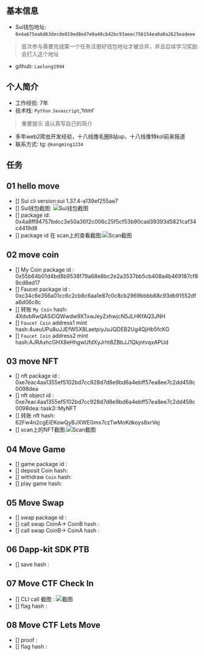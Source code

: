 ## 基本信息
- Sui钱包地址: `0x4a675ea6d63decde819ed8ed7e0a48cb42bc93aeec756154ea0a0a2625eadeee`
> 首次参与需要完成第一个任务注册好钱包地址才被合并，并且后续学习奖励会打入这个地址
- github: `Laolong1994`

## 个人简介
- 工作经验: 7年
- 技术栈: `Python` `Javascript`,'html'
> 重要提示 请认真写自己的简介
- 多年web2爬虫开发经验，十八线撸毛圈B站up，十八线推特kol前来报道
- 联系方式: tg: `@kongming1234` 

## 任务

##   01 hello move  
- [] Sui cli version:sui 1.37.4-a139ef255ae7
- [] Sui钱包截图: ![Sui钱包截图](./images/task1_wallet.png)
- [] package id: 0x4a8ff94757bdcc3e50a36f2c006c25f5cf53b90cad39393d5821caf34c4419d8
- [] package id 在 scan上的查看截图:![Scan截图](./images/task1contract.png)

##   02 move coin
- [] My Coin package id : 0x55b64b01d4bd8b9538f79a68e8bc2e2a3537bb5cb408a4b469187cf89cd8ed17
- [] Faucet package id : 0xc34c6e356a01cc6c2cb8c6aa1e87c0c8cb2969bbbb88c93db91552dfa6d06c8c
- [] 转账 `My Coin` hash: 4XdvbRwQASiDQWwdw9XTxwJeyZxhwjcN5JLHKfAQ3JNH
- [] `Faucet Coin` address1 mint hash:4ueuUPu8uJJEfW5X8LaetpiyJuJQDEB2Ug4QjHb5fcKG
- [] `Faucet Coin` address2 mint hash:AJRAxhcGHX8eHhgwUfdXyJrht8ZBbJJ1QkjntvqxAPUd

##   03 move NFT
- [] nft package id : 0xe7eac4aa1355ef5102bd7cc928d7d8e9bd6a4ebff57ea8ee7c2dd459c0098dea
- [] nft object id : 0xe7eac4aa1355ef5102bd7cc928d7d8e9bd6a4ebff57ea8ee7c2dd459c0098dea::task3::MyNFT
- [] 转账 nft  hash: 62Fw4n2cgEiEKowQyBJXWEGmx7czTwMoKdkoys8xrVej
- [] scan上的NFT截图:![Scan截图](./images/task3.png)

##   04 Move Game
- [] game package id :
- [] deposit Coin hash:
- [] withdraw `Coin` hash:
- [] play game hash:

##   05 Move Swap
- [] swap package id :
- [] call swap CoinA-> CoinB  hash :
- [] call swap CoinB-> CoinA  hash :

##   06 Dapp-kit SDK PTB
- [] save hash :

##   07 Move CTF Check In
- [] CLI call 截图 : ![截图](./images/你的图片地址)
- [] flag hash :

##   08 Move CTF Lets Move
- [] proof : 
- [] flag hash :

